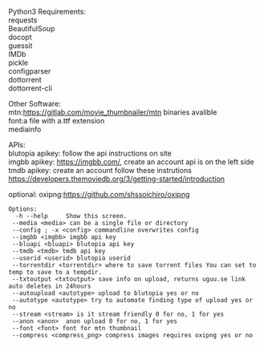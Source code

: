 Python3 Requirements:   
  requests  
  BeautifulSoup  
  docopt  
  guessit  
  IMDb  
  pickle  
  configparser  
  dottorrent  
  dottorrent-cli  


Other Software:   
 mtn:https://gitlab.com/movie_thumbnailer/mtn  binaries avalible  
 font:a file with a.ttf extension  
 mediainfo  
  

   


   



 APIs:     
   blutopia apikey: follow the api instructions on site  
   imgbb apikey: https://imgbb.com/, create an account api is on the left side  
   tmdb apikey: create an account follow these instrutions https://developers.themoviedb.org/3/getting-started/introduction   

optional:
 oxipng:https://github.com/shssoichiro/oxipng  




    
   
    
    Options:
      -h --help     Show this screen.
     --media <media> can be a single file or directory
     --config ; -x <config> commandline overwrites config
     --imgbb <imgbb> imgbb api key
     --bluapi <bluapi> blutopia api key
     --tmdb <tmdb> tmdb api key
     --userid <userid> blutopia userid
     --torrentdir <torrentdir> where to save torrent files You can set to temp to save to a tempdir.
     --txtoutput <txtoutput> save info on upload, returns uguu.se link auto deletes in 24hours
     --autoupload <autotype> upload to blutopia yes or no
     --autotype <autotype> try to automate finding type of upload yes or no
     --stream <stream> is it stream friendly 0 for no, 1 for yes
     --anon <anon>  anon upload 0 for no, 1 for yes
     --font <font> font for mtn thumbnail
     --compress <compress_png> compress images requires oxipng yes or no
